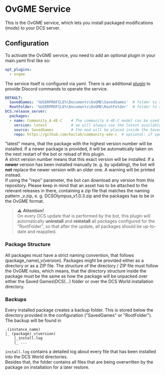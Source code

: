 # OvGME Service

This is the OvGME service, which lets you install packaged modifications (mods) to your DCS server.

## Configuration
To activate the OvGME service, you need to add an optional plugin in your main.yaml first like so:
```yaml
opt_plugins:
  - ovgme
```

The service itself is configured via yaml. There is an additional [plugin](../../plugins/ovgme/README.md) to provide Discord
commands to operate the service.

```yaml
DEFAULT:
  SavedGames: '%USERPROFILE%\Documents\OvGME\SavedGames'  # folder to store plugins that should be installed into Saved Games
  RootFolder: '%USERPROFILE%\Documents\OvGME\RootFolder'  # folder to store plugins that should go into the base game directories
DCS.release_server:
  packages:
  - name: Community_A-4E-C    # The community A-4E-C model can be used out of the box with this service
    version: latest           # we will always use the latest available version on disk
    source: SavedGames        # the mod will be placed inside the Saved Games folder structure
    repo: https://github.com/heclak/community-a4e-c  # optional: if specified with "latest", the bot will auto-update your versions from GitHub
```
"latest" means, that the package with the highest version number will be installed. If a newer package is provided, it
will be automatically taken on the next restart of the bot or reload of this plugin.<br/>
A strict version number means that this exact version will be installed. If a **newer** version has been installed 
manually (e. g. by updating), the bot will **not** replace the newer version with an older one. A warning will be 
printed instead.<br>
If using the "repo" parameter, the bot can download any version from this repository. Please keep in mind that an asset
has to be attached to the relevant releases in there, containing a zip file that matches the naming pattern 
<package>_v<version>.zip, e. g. DCSOlympus_v1.0.3.zip and the packages has to be in the OvGME format.

> ⚠️ **Attention!**<br/>
> On every DCS update that is performed by the bot, this plugin will automatically __uninstall__ and __reinstall__ all
> packages configured for the "RootFolder", so that after the update, all packages should be up-to-date and reapplied.

### Package Structure
All packages must have a strict naming convention, that follows (package_name)_v(version).
Packages might be provided either as a directory or as a ZIP file. The structure of the directory / ZIP file must follow
the OvGME rules, which means, that the directory structure inside the package must be the same as how the package will
be unpacked over either the Saved Games\DCS(...) folder or over the DCS World installation directory.

### Backups
Every installed package creates a backup folder. This is stored below the directory provided in the configuration
("SavedGames" or "RootFolder").<br/>
The backup will be found in<p> 
```
.(instance_name)
|_ (package)_v(version)
    |_install.log
    |_ ...
```

`install.log` contains a detailed log about every file that has been installed into the DCS World directories.<br/>
Besides that, the folder contains all files that are being overwritten by the package on installation for a later 
restore.
